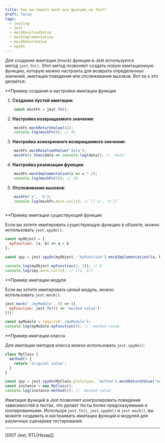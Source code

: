 ```yaml
---
title: Как вы пишите mock для функции на Jest?
draft: false
tags:
  - testing
  - Jest
  - mockResolvedValue
  - mockImplementation
  - mockReturnValue
  - spyOn
---
```

Для создания имитации (mock) функции в Jest используется метод `jest.fn()`. Этот метод позволяет создать новую имитационную функцию, которую можно настроить для возврата определенных значений, имитации поведения или отслеживания вызовов. Вот ка к это делается:

**Пример создания и настройки имитации функции

1. **Создание пустой имитации**:
    
```javascript
    const mockFn = jest.fn();
```
    
2. **Настройка возвращаемого значения**:
    
```javascript
    mockFn.mockReturnValue(42);
    console.log(mockFn()); // 42
```
    
3. **Настройка асинхронного возвращаемого значения**:
    
```javascript
    mockFn.mockResolvedValue('data');
    mockFn().then(data => console.log(data)); // 'data'
```
    
4. **Настройка реализации функции**:
    
```javascript
    mockFn.mockImplementation(x => x * 2);
    console.log(mockFn(5)); // 10
```
    
5. **Отслеживание вызовов**:
    
```javascript
    mockFn('a', 'b');
    console.log(mockFn.mock.calls); // [['a', 'b']]
    
```

**Пример имитации существующей функции

Если вы хотите имитировать существующую функцию в объекте, можно использовать `jest.spyOn()`:

```javascript
const myObject = {
  myFunction: (a, b) => a + b
};

const spy = jest.spyOn(myObject, 'myFunction').mockImplementation((a, b) => a * b);

console.log(myObject.myFunction(2, 3)); // 6
console.log(spy.mock.calls); // [[2, 3]]
```

**Пример имитации модуля

Если вы хотите имитировать целый модуль, можно использовать `jest.mock()`:

```javascript
jest.mock('./myModule', () => ({
  myFunction: jest.fn(() => 'mocked value')
}));

const myModule = require('./myModule');
console.log(myModule.myFunction()); // 'mocked value'
```

**Пример имитации класса

Для имитации методов класса можно использовать `jest.spyOn()`:

```javascript
class MyClass {
  method() {
    return 'original value';
  }
}

const spy = jest.spyOn(MyClass.prototype, 'method').mockReturnValue('mocked value');
const instance = new MyClass();
console.log(instance.method()); // 'mocked value'
```

Имитация функций в Jest позволяет контролировать поведение зависимостей в тестах, что делает тесты более предсказуемыми и изолированными. Используя `jest.fn()`, `jest.spyOn()` и `jest.mock()`, вы можете создавать и настраивать имитации функций и модулей для различных сценариев тестирования.

____

[[007 Jest, RTL|Назад]]
